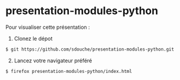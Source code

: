 presentation-modules-python
===================

Pour visualiser cette présentation :

1. Clonez le dépot

```bash
$ git https://github.com/sdouche/presentation-modules-python.git
```

2. Lancez votre navigateur préféré

```bash
$ firefox presentation-modules-python/index.html
```
